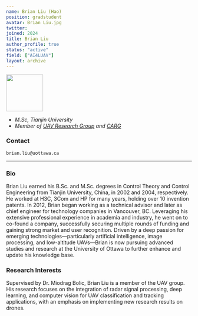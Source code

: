 ```yaml
---
name: Brian Liu (Hao)
position: gradstudent
avatar: Brian Liu.jpg
twitter:
joined: 2024
title: Brian Liu
author_profile: true
status: "active"
field: ["AI4LUAV"]
layout: archive
---
```


<img width="100" src="{{site.baseurl}}/images/people/{{page.avatar}}" data-action="zoom">

- _M.Sc, Tianjin University_<br>
- _Member of [UAV Research Group](https://carg-uottawa.github.io/ai4uav/) and [CARG](https://carg-uottawa.github.io/)_


### Contact

<i class="fa fa-envelope-o"></i>  `brian.liu@uottawa.ca`<br>

<hr>

### Bio

Brian Liu earned his B.Sc. and M.Sc. degrees in Control Theory and Control Engineering from Tianjin University, China, in 2002 and 2004, respectively. He worked at H3C, 3Com and HP for many years, holding over 10 invention patents. In 2012, Brian began working as a technical advisor and later as chief engineer for technology companies in Vancouver, BC. Leveraging his extensive professional experience in academia and industry, he went on to co-found a company, successfully securing multiple rounds of funding and gaining strong market and user recognition. Driven by a deep passion for emerging technologies—particularly artificial intelligence, image processing, and low-altitude UAVs—Brian is now pursuing advanced studies and research at the University of Ottawa to further enhance and update his knowledge base.












### Research Interests

Supervised by Dr. Miodrag Bolic, Brian Liu is a member of the UAV group. His research focuses on the integration of radar signal processing, deep learning, and computer vision for UAV classification and tracking applications, with an emphasis on implementing new research results on drones.
